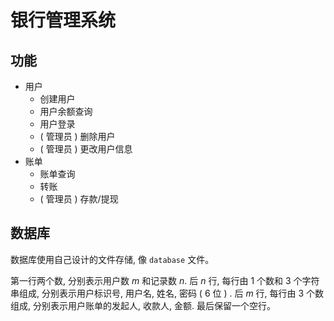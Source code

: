 # 银行管理系统

## 功能

- 用户
  - 创建用户
  - 用户余额查询
  - 用户登录
  -  ( 管理员 ) 删除用户
  -  ( 管理员 ) 更改用户信息
- 账单
  - 账单查询
  - 转账
  -  ( 管理员 ) 存款/提现

## 数据库

数据库使用自己设计的文件存储, 像 `database` 文件。

第一行两个数, 分别表示用户数 $m$ 和记录数 $n$.
后 $n$ 行, 每行由 $1$ 个数和 $3$ 个字符串组成, 分别表示用户标识号, 用户名, 姓名, 密码 ( $6$ 位 ) .
后 $m$ 行, 每行由 $3$ 个数组成, 分别表示用户账单的发起人, 收款人, 金额.
最后保留一个空行。
